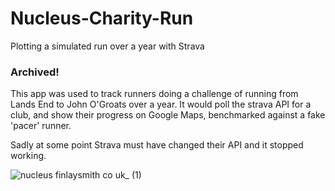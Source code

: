 # Nucleus-Charity-Run
Plotting a simulated run over a year with Strava


### Archived! 

This app was used to track runners doing a challenge of running from Lands End to John O'Groats over a year. It would poll the strava API for a club, and show their progress on Google Maps, benchmarked against a fake 'pacer' runner. 

Sadly at some point Strava must have changed their API and it stopped working.

![nucleus finlaysmith co uk_ (1)](https://user-images.githubusercontent.com/3541918/113702085-f56f2d00-96d0-11eb-973b-2a20b870b164.png)
